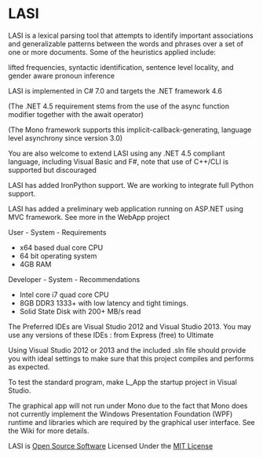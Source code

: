 LASI
====

LASI is a lexical parsing tool that attempts to identify important associations and generalizable patterns between the words and phrases over a set of one or more documents.
Some of the heuristics applied include: 

lifted frequencies, syntactic identification, sentence level locality, and gender aware pronoun inference

LASI is implemented in C# 7.0 and targets the .NET framework 4.6

(The .NET 4.5 requirement stems from the use of the async function modifier together with the await operator)

(The Mono framework supports this implicit-callback-generating, language level asynchrony since version 3.0)

You are also welcome to extend LASI using any .NET 4.5 compliant language, including Visual Basic and F#, note that use of C++/CLI is supported but discouraged

LASI has added IronPython support. We are working to integrate full Python support.

LASI has added a preliminary web application running on ASP.NET using MVC framework. See more in the WebApp project

User - System - Requirements
- x64 based dual core CPU
- 64 bit operating system
- 4GB RAM

Developer - System - Recommendations
- Intel core i7 quad core CPU
- 8GB DDR3 1333+ with low latency and tight timings.
- Solid State Disk with 200+ MB/s read

The Preferred IDEs are Visual Studio 2012 and Visual Studio 2013.
You may use any versions of these IDEs : from Express (free) to Ultimate


Using Visual Studio 2012 or 2013 and the included .sln  file should provide you with 
ideal settings to make sure that this project compiles and performs as expected.  

To test the standard program, make L_App the startup project in Visual Studio. 

The graphical app will not run under Mono due to the fact that Mono does not currently implement the Windows Presentation Foundation (WPF) runtime and libraries which are required by the graphical user interface. See the Wiki for more details.

LASI is [Open Source Software](http://opensource.org/) Licensed Under the [MIT License](http://opensource.org/licenses/MIT)

